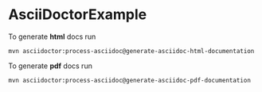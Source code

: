 # AsciiDoctorExample

To generate **html** docs run

    mvn asciidoctor:process-asciidoc@generate-asciidoc-html-documentation
    
To generate **pdf** docs run

    mvn asciidoctor:process-asciidoc@generate-asciidoc-pdf-documentation